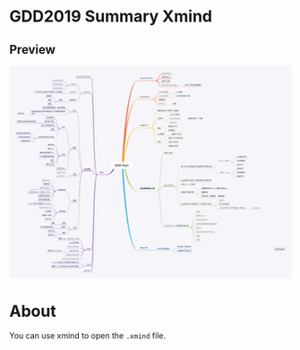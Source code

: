 # GDD2019 Summary Xmind

## Preview

![xmind](./GDD_Day1.png)

# About

You can use xmind to open the `.xmind` file.
